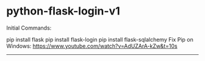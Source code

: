 # python-flask-login-v1

Initial Commands:

pip install flask
pip install flask-login
pip install flask-sqlalchemy
Fix Pip on Windows: https://www.youtube.com/watch?v=AdUZArA-kZw&t=10s

**********************************************************************************************
